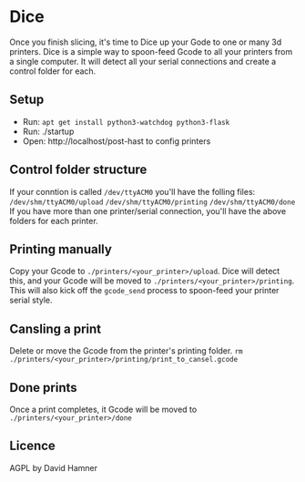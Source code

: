 # Dice
Once you finish slicing, it's time to Dice up your Gode to one or many 3d printers. 
Dice is a simple way to spoon-feed Gcode to all your printers from a single computer. It will detect all your serial connections and create a control folder for each.

Setup
---
 - Run: `apt get install python3-watchdog python3-flask`
 - Run: ./startup
 - Open: http://localhost/post-hast to config printers

Control folder structure
----
If your conntion is called `/dev/ttyACM0` you'll have the folling files:
`/dev/shm/ttyACM0/upload`
`/dev/shm/ttyACM0/printing`
`/dev/shm/ttyACM0/done`
If you have more than one printer/serial connection, you'll have the above folders for each printer. 

Printing manually
---
Copy your Gcode to `./printers/<your_printer>/upload`.
Dice will detect this, and your Gcode will be moved to `./printers/<your_printer>/printing`. This will also kick off the `gcode_send` process to spoon-feed your printer serial style. 

Cansling a print
---
Delete or move the Gcode from the printer's printing folder.
`rm ./printers/<your_printer>/printing/print_to_cansel.gcode`

Done prints
---
Once a print completes, it Gcode will be moved to `./printers/<your_printer>/done`

Licence
---
AGPL by David Hamner

